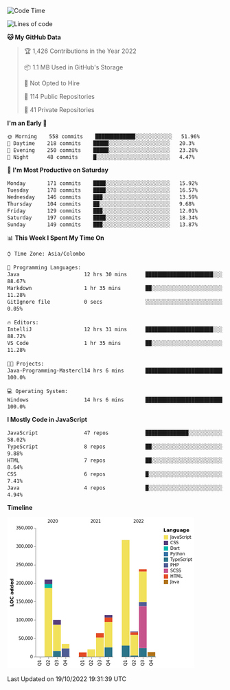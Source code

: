 
<!--START_SECTION:waka-->
![Code Time](http://img.shields.io/badge/Code%20Time-738%20hrs%2059%20mins-blue)

![Lines of code](https://img.shields.io/badge/From%20Hello%20World%20I%27ve%20Written-1%20Million%20lines%20of%20code-blue)

**🐱 My GitHub Data** 

> 🏆 1,426 Contributions in the Year 2022
 > 
> 📦 1.1 MB Used in GitHub's Storage 
 > 
> 🚫 Not Opted to Hire
 > 
> 📜 114 Public Repositories 
 > 
> 🔑 41 Private Repositories  
 > 
**I'm an Early 🐤** 

```text
🌞 Morning    558 commits    █████████████░░░░░░░░░░░░   51.96% 
🌆 Daytime    218 commits    █████░░░░░░░░░░░░░░░░░░░░   20.3% 
🌃 Evening    250 commits    █████░░░░░░░░░░░░░░░░░░░░   23.28% 
🌙 Night      48 commits     █░░░░░░░░░░░░░░░░░░░░░░░░   4.47%

```
📅 **I'm Most Productive on Saturday** 

```text
Monday       171 commits    ████░░░░░░░░░░░░░░░░░░░░░   15.92% 
Tuesday      178 commits    ████░░░░░░░░░░░░░░░░░░░░░   16.57% 
Wednesday    146 commits    ███░░░░░░░░░░░░░░░░░░░░░░   13.59% 
Thursday     104 commits    ██░░░░░░░░░░░░░░░░░░░░░░░   9.68% 
Friday       129 commits    ███░░░░░░░░░░░░░░░░░░░░░░   12.01% 
Saturday     197 commits    ████░░░░░░░░░░░░░░░░░░░░░   18.34% 
Sunday       149 commits    ███░░░░░░░░░░░░░░░░░░░░░░   13.87%

```


📊 **This Week I Spent My Time On** 

```text
⌚︎ Time Zone: Asia/Colombo

💬 Programming Languages: 
Java                     12 hrs 30 mins      ██████████████████████░░░   88.67% 
Markdown                 1 hr 35 mins        ██░░░░░░░░░░░░░░░░░░░░░░░   11.28% 
GitIgnore file           0 secs              ░░░░░░░░░░░░░░░░░░░░░░░░░   0.05%

🔥 Editors: 
IntelliJ                 12 hrs 31 mins      ██████████████████████░░░   88.72% 
VS Code                  1 hr 35 mins        ██░░░░░░░░░░░░░░░░░░░░░░░   11.28%

🐱‍💻 Projects: 
Java-Programming-Mastercl14 hrs 6 mins       █████████████████████████   100.0%

💻 Operating System: 
Windows                  14 hrs 6 mins       █████████████████████████   100.0%

```

**I Mostly Code in JavaScript** 

```text
JavaScript               47 repos            ██████████████░░░░░░░░░░░   58.02% 
TypeScript               8 repos             ██░░░░░░░░░░░░░░░░░░░░░░░   9.88% 
HTML                     7 repos             ██░░░░░░░░░░░░░░░░░░░░░░░   8.64% 
CSS                      6 repos             █░░░░░░░░░░░░░░░░░░░░░░░░   7.41% 
Java                     4 repos             █░░░░░░░░░░░░░░░░░░░░░░░░   4.94%

```


**Timeline**

![Chart not found](https://raw.githubusercontent.com/ccweerasinghe1994/ccweerasinghe1994/master/charts/bar_graph.png) 


 Last Updated on 19/10/2022 19:31:39 UTC
<!--END_SECTION:waka-->
